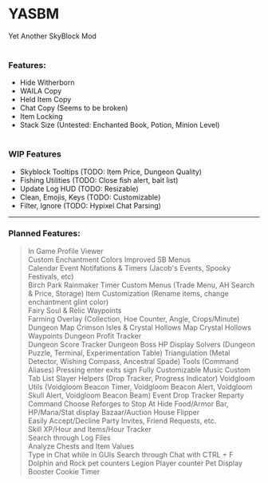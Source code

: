 # YASBM
Yet Another SkyBlock Mod
<br/><br/>
### Features:
- Hide Witherborn
- WAILA Copy
- Held Item Copy
- Chat Copy (Seems to be broken)
- Item Locking
- Stack Size (Untested: Enchanted Book, Potion, Minion Level)
<br/><br/>
### WIP Features
- Skyblock Tooltips (TODO: Item Price, Dungeon Quality)
- Fishing Utilities (TODO: Close fish alert, bait list)
- Update Log HUD (TODO: Resizable)
- Clean, Emojis, Keys (TODO: Customizable)
- Filter, Ignore (TODO: Hypixel Chat Parsing)
<hr>
<h3>Planned Features:</h3>

> In Game Profile Viewer  
> Custom Enchantment Colors
> Improved SB Menus  
> Calendar Event Notifations & Timers (Jacob's Events, Spooky Festivals, etc)  
> Birch Park Rainmaker Timer
> Custom Menus (Trade Menu, AH Search & Price, Storage)
> Item Customization (Rename items, change enchantment glint color)  
> Fairy Soul & Relic Waypoints  
> Farming Overlay (Collection, Hoe Counter, Angle, Crops/Minute)  
> Dungeon Map
> Crimson Isles & Crystal Hollows Map
> Crystal Hollows Waypoints
> Dungeon Profit Tracker  
> Dungeon Score Tracker
> Dungeon Boss HP Display
> Solvers (Dungeon Puzzle, Terminal, Experimentation Table)
> Triangulation (Metal Detector, Wishing Compass, Ancestral Spade)
> Tools (Command Aliases)
> Pressing enter exits sign
> Fully Customizable Music
> Custom Tab List
> Slayer Helpers (Drop Tracker, Progress Indicator)
> Voidgloom Utils (Voidgloom Beacon Timer, Voidgloom Beacon Alert, Voidgloom Skull Alert, Voidgloom Beacon Beam)
> Event Drop Tracker
> Reparty Command
> Choose Reforges to Stop At
> Hide Food/Armor Bar, HP/Mana/Stat display
> Bazaar/Auction House Flipper  
> Easily Accept/Decline Party Invites, Friend Requests, etc.   
> Skill XP/Hour and Items/Hour Tracker  
> Search through Log Files  
> Analyze Chests and Item Values  
> Type in Chat while in GUIs
> Search through Chat with CTRL + F
> Dolphin and Rock pet counters
> Legion Player counter
> Pet Display
> Booster Cookie Timer
